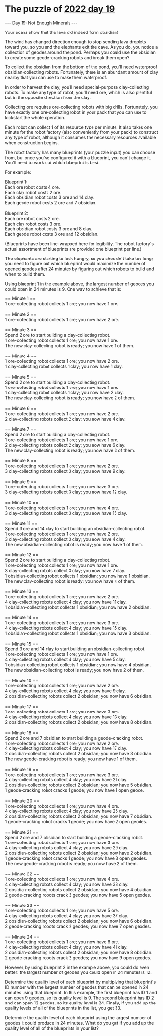 # The puzzle of [2022 day 19](https://adventofcode.com/2022/day/19)

--- Day 19: Not Enough Minerals ---

Your scans show that the lava did indeed form obsidian!

The wind has changed direction enough to stop sending lava droplets toward you, so you and the elephants exit the cave. As you do, you notice a collection of geodes around the pond. Perhaps you could use the obsidian to create some geode-cracking robots and break them open?

To collect the obsidian from the bottom of the pond, you'll need waterproof obsidian-collecting robots. Fortunately, there is an abundant amount of clay nearby that you can use to make them waterproof.

In order to harvest the clay, you'll need special-purpose clay-collecting robots. To make any type of robot, you'll need ore, which is also plentiful but in the opposite direction from the clay.

Collecting ore requires ore-collecting robots with big drills. Fortunately, you have exactly one ore-collecting robot in your pack that you can use to kickstart the whole operation.

Each robot can collect 1 of its resource type per minute. It also takes one minute for the robot factory (also conveniently from your pack) to construct any type of robot, although it consumes the necessary resources available when construction begins.

The robot factory has many blueprints (your puzzle input) you can choose from, but once you've configured it with a blueprint, you can't change it. You'll need to work out which blueprint is best.

For example:

Blueprint 1:\
  Each ore robot costs 4 ore.\
  Each clay robot costs 2 ore.\
  Each obsidian robot costs 3 ore and 14 clay.\
  Each geode robot costs 2 ore and 7 obsidian.\
\
Blueprint 2:\
  Each ore robot costs 2 ore.\
  Each clay robot costs 3 ore.\
  Each obsidian robot costs 3 ore and 8 clay.\
  Each geode robot costs 3 ore and 12 obsidian.

(Blueprints have been line-wrapped here for legibility. The robot factory's actual assortment of blueprints are provided one blueprint per line.)

The elephants are starting to look hungry, so you shouldn't take too long; you need to figure out which blueprint would maximize the number of opened geodes after 24 minutes by figuring out which robots to build and when to build them.

Using blueprint 1 in the example above, the largest number of geodes you could open in 24 minutes is 9. One way to achieve that is:

== Minute 1 ==\
1 ore-collecting robot collects 1 ore; you now have 1 ore.\
\
== Minute 2 ==\
1 ore-collecting robot collects 1 ore; you now have 2 ore.\
\
== Minute 3 ==\
Spend 2 ore to start building a clay-collecting robot.\
1 ore-collecting robot collects 1 ore; you now have 1 ore.\
The new clay-collecting robot is ready; you now have 1 of them.\
\
== Minute 4 ==\
1 ore-collecting robot collects 1 ore; you now have 2 ore.\
1 clay-collecting robot collects 1 clay; you now have 1 clay.\
\
== Minute 5 ==\
Spend 2 ore to start building a clay-collecting robot.\
1 ore-collecting robot collects 1 ore; you now have 1 ore.\
1 clay-collecting robot collects 1 clay; you now have 2 clay.\
The new clay-collecting robot is ready; you now have 2 of them.\
\
== Minute 6 ==\
1 ore-collecting robot collects 1 ore; you now have 2 ore.\
2 clay-collecting robots collect 2 clay; you now have 4 clay.\
\
== Minute 7 ==\
Spend 2 ore to start building a clay-collecting robot.\
1 ore-collecting robot collects 1 ore; you now have 1 ore.\
2 clay-collecting robots collect 2 clay; you now have 6 clay.\
The new clay-collecting robot is ready; you now have 3 of them.\
\
== Minute 8 ==\
1 ore-collecting robot collects 1 ore; you now have 2 ore.\
3 clay-collecting robots collect 3 clay; you now have 9 clay.\
\
== Minute 9 ==\
1 ore-collecting robot collects 1 ore; you now have 3 ore.\
3 clay-collecting robots collect 3 clay; you now have 12 clay.\
\
== Minute 10 ==\
1 ore-collecting robot collects 1 ore; you now have 4 ore.\
3 clay-collecting robots collect 3 clay; you now have 15 clay.\
\
== Minute 11 ==\
Spend 3 ore and 14 clay to start building an obsidian-collecting robot.\
1 ore-collecting robot collects 1 ore; you now have 2 ore.\
3 clay-collecting robots collect 3 clay; you now have 4 clay.\
The new obsidian-collecting robot is ready; you now have 1 of them.\
\
== Minute 12 ==\
Spend 2 ore to start building a clay-collecting robot.\
1 ore-collecting robot collects 1 ore; you now have 1 ore.\
3 clay-collecting robots collect 3 clay; you now have 7 clay.\
1 obsidian-collecting robot collects 1 obsidian; you now have 1 obsidian.\
The new clay-collecting robot is ready; you now have 4 of them.\
\
== Minute 13 ==\
1 ore-collecting robot collects 1 ore; you now have 2 ore.\
4 clay-collecting robots collect 4 clay; you now have 11 clay.\
1 obsidian-collecting robot collects 1 obsidian; you now have 2 obsidian.\
\
== Minute 14 ==\
1 ore-collecting robot collects 1 ore; you now have 3 ore.\
4 clay-collecting robots collect 4 clay; you now have 15 clay.\
1 obsidian-collecting robot collects 1 obsidian; you now have 3 obsidian.\
\
== Minute 15 ==\
Spend 3 ore and 14 clay to start building an obsidian-collecting robot.\
1 ore-collecting robot collects 1 ore; you now have 1 ore.\
4 clay-collecting robots collect 4 clay; you now have 5 clay.\
1 obsidian-collecting robot collects 1 obsidian; you now have 4 obsidian.\
The new obsidian-collecting robot is ready; you now have 2 of them.\
\
== Minute 16 ==\
1 ore-collecting robot collects 1 ore; you now have 2 ore.\
4 clay-collecting robots collect 4 clay; you now have 9 clay.\
2 obsidian-collecting robots collect 2 obsidian; you now have 6 obsidian.\
\
== Minute 17 ==\
1 ore-collecting robot collects 1 ore; you now have 3 ore.\
4 clay-collecting robots collect 4 clay; you now have 13 clay.\
2 obsidian-collecting robots collect 2 obsidian; you now have 8 obsidian.\
\
== Minute 18 ==\
Spend 2 ore and 7 obsidian to start building a geode-cracking robot.\
1 ore-collecting robot collects 1 ore; you now have 2 ore.\
4 clay-collecting robots collect 4 clay; you now have 17 clay.\
2 obsidian-collecting robots collect 2 obsidian; you now have 3 obsidian.\
The new geode-cracking robot is ready; you now have 1 of them.\
\
== Minute 19 ==\
1 ore-collecting robot collects 1 ore; you now have 3 ore.\
4 clay-collecting robots collect 4 clay; you now have 21 clay.\
2 obsidian-collecting robots collect 2 obsidian; you now have 5 obsidian.\
1 geode-cracking robot cracks 1 geode; you now have 1 open geode.\
\
== Minute 20 ==\
1 ore-collecting robot collects 1 ore; you now have 4 ore.\
4 clay-collecting robots collect 4 clay; you now have 25 clay.\
2 obsidian-collecting robots collect 2 obsidian; you now have 7 obsidian.\
1 geode-cracking robot cracks 1 geode; you now have 2 open geodes.\
\
== Minute 21 ==\
Spend 2 ore and 7 obsidian to start building a geode-cracking robot.\
1 ore-collecting robot collects 1 ore; you now have 3 ore.\
4 clay-collecting robots collect 4 clay; you now have 29 clay.\
2 obsidian-collecting robots collect 2 obsidian; you now have 2 obsidian.\
1 geode-cracking robot cracks 1 geode; you now have 3 open geodes.\
The new geode-cracking robot is ready; you now have 2 of them.\
\
== Minute 22 ==\
1 ore-collecting robot collects 1 ore; you now have 4 ore.\
4 clay-collecting robots collect 4 clay; you now have 33 clay.\
2 obsidian-collecting robots collect 2 obsidian; you now have 4 obsidian.\
2 geode-cracking robots crack 2 geodes; you now have 5 open geodes.\
\
== Minute 23 ==\
1 ore-collecting robot collects 1 ore; you now have 5 ore.\
4 clay-collecting robots collect 4 clay; you now have 37 clay.\
2 obsidian-collecting robots collect 2 obsidian; you now have 6 obsidian.\
2 geode-cracking robots crack 2 geodes; you now have 7 open geodes.\
\
== Minute 24 ==\
1 ore-collecting robot collects 1 ore; you now have 6 ore.\
4 clay-collecting robots collect 4 clay; you now have 41 clay.\
2 obsidian-collecting robots collect 2 obsidian; you now have 8 obsidian.\
2 geode-cracking robots crack 2 geodes; you now have 9 open geodes.

However, by using blueprint 2 in the example above, you could do even better: the largest number of geodes you could open in 24 minutes is 12.

Determine the quality level of each blueprint by multiplying that blueprint's ID number with the largest number of geodes that can be opened in 24 minutes using that blueprint. In this example, the first blueprint has ID 1 and can open 9 geodes, so its quality level is 9. The second blueprint has ID 2 and can open 12 geodes, so its quality level is 24. Finally, if you add up the quality levels of all of the blueprints in the list, you get 33.

Determine the quality level of each blueprint using the largest number of geodes it could produce in 24 minutes. What do you get if you add up the quality level of all of the blueprints in your list?